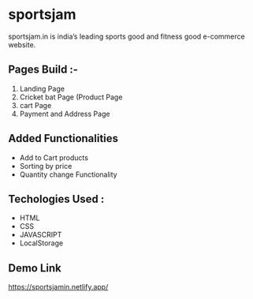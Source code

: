 # sportsjam
sportsjam.in is india’s leading sports good and fitness good e-commerce website.


## Pages Build :-

1. Landing Page
2. Cricket bat Page (Product Page
3. cart Page
4. Payment and Address Page

## Added Functionalities

* Add to Cart products
* Sorting by price
* Quantity change Functionality




## Techologies Used :

* HTML
* CSS
* JAVASCRIPT
* LocalStorage

## Demo Link

https://sportsjamin.netlify.app/
